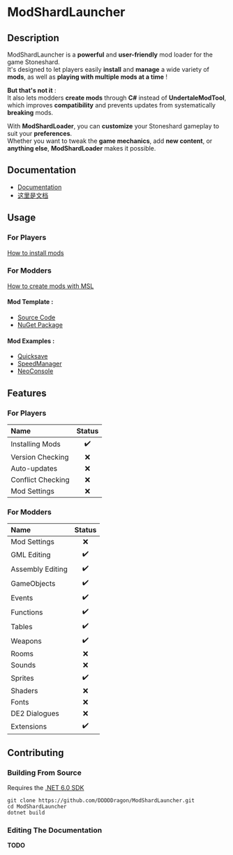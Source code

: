 # ModShardLauncher


## Description

ModShardLauncher is a **powerful** and **user-friendly** mod loader for the game Stoneshard. <br>
It's designed to let players easily **install** and **manage** a wide variety of **mods**, as well as **playing with multiple mods at a time** ! <br>

**But that's not it** : <br>
It also lets modders **create mods** through **C#** instead of **UndertaleModTool**, which improves **compatibility** and prevents updates from systematically **breaking** mods.

With **ModShardLoader**, you can **customize** your Stoneshard gameplay to suit your **preferences**. <br>
Whether you want to tweak the **game mechanics**, add **new content**, or **anything else**, **ModShardLoader** makes it possible.

## Documentation

- [Documentation](https://dddddragon.github.io/ModShardLauncher/guides/introduction.html)
- [这里是文档](https://dddddragon.github.io/ModShardLauncher/zh/guides/introduction.html)


## Usage
### For Players
[How to install mods](https://dddddragon.github.io/ModShardLauncher/guides/how-to-play-mod.html)
### For Modders
[How to create mods with MSL](https://dddddragon.github.io/ModShardLauncher/guides/start-modding.html) <br>
#### Mod Template : <br>
- [Source Code](https://github.com/remyCases/ModShardLauncherTemplate/)
- [NuGet Package](https://www.nuget.org/packages/ModShardLauncher.Templates)
#### Mod Examples :
- [Quicksave](https://github.com/Nylux/Stoneshard-Quicksave)
- [SpeedManager](https://github.com/Nylux/Stoneshard-SpeedManager)
- [NeoConsole](https://github.com/Nylux/Stoneshard-NeoConsole)

## Features

### For Players

| **Name** | **Status** |
| :------ | :--------: |
| Installing Mods | :heavy_check_mark: |
| Version Checking | :x: |
| Auto-updates | :x: |
| Conflict Checking | :x: |
| Mod Settings | :x: |

### For Modders

| Name | Status |
| :------ | :--------: |
| Mod Settings | :x: |
| GML Editing  | :heavy_check_mark: |
| Assembly Editing | :heavy_check_mark: |
| GameObjects | :heavy_check_mark: |
| Events | :heavy_check_mark: |
| Functions | :heavy_check_mark: |
| Tables | :heavy_check_mark: |
| Weapons | :heavy_check_mark: |
| Rooms | :x: |
| Sounds | :x: |
| Sprites | :heavy_check_mark: |
| Shaders | :x: |
| Fonts | :x: |
| DE2 Dialogues | :x: |
| Extensions | :heavy_check_mark: |

## Contributing
### Building From Source
Requires the [.NET 6.0 SDK](https://dotnet.microsoft.com/en-us/download/dotnet/6.0)

`git clone https://github.com/DDDDDragon/ModShardLauncher.git` </br>
`cd ModShardLauncher` </br>
`dotnet build`

### Editing The Documentation
**TODO**
